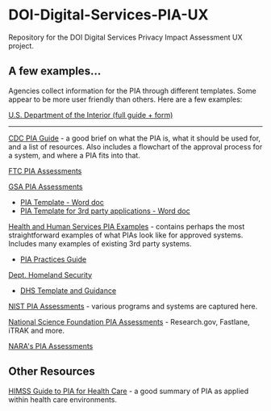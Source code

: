 # DOI-Digital-Services-PIA-UX
Repository for the DOI Digital Services Privacy Impact Assessment UX project.

## A few examples...
Agencies collect information for the PIA through different templates.  Some appear to be more user friendly than others.  Here are a few examples:

[U.S. Department of the Interior (full guide + form)](https://www.doi.gov/sites/doi.gov/files/migrated/ocio/information_assurance/privacy/upload/DOI-PIA-Guide-09-30-2014.pdf)

---

[CDC PIA Guide](http://www2.cdc.gov/cdcup/library/process_guides/doc/CDC_UP_Process_Guide_PIA.doc) - a good brief on what the PIA is, what it should be used for, and a list of resources.  Also includes a flowchart of the approval process for a system, and where a PIA fits into that.

[FTC PIA Assessments](https://www.ftc.gov/site-information/privacy-policy/privacy-impact-assessments)

[GSA PIA Assessments](http://www.gsa.gov/portal/content/102237)
- [PIA Template - Word doc](http://www.gsa.gov/portal/getMediaData?mediaId=117566)
- [PIA Template for 3rd party applications - Word doc](http://www.gsa.gov/portal/getMediaData?mediaId=117570)

[Health and Human Services PIA Examples](http://www.hhs.gov/pia/) - contains perhaps the most straightforward examples of what PIAs look like for approved systems.  Includes many examples of existing 3rd party systems.
- [PIA Practices Guide](https://www.hhs.gov/ocio/eplc/EPLC%20Archive%20Documents/19%20-%20Privacy%20Impact%20Assessment/eplc_privacy_impact_assessment_practices_guide.pdf)

[Dept. Homeland Security](https://www.dhs.gov/privacy-impact-assessments)
- [DHS Template and Guidance](https://www.dhs.gov/publication/privacy-impact-assessment-guidance)

[NIST PIA Assessments](https://www.nist.gov/nist-privacy-impact-assessments) - various programs and systems are captured here.

[National Science Foundation PIA Assessments](https://nsf.gov/policies/pia.jsp) - Research.gov, Fastlane, iTRAK and more.

[NARA's PIA Assessments](https://www.archives.gov/privacy/privacy-impact-assessments)

## Other Resources 

[HIMSS Guide to PIA for Health Care](https://www.himss.org/sites/himssorg/files/HIMSSorg/Content/files/D87_HIMSS_PIA_Guide_.pdf) - a good summary of PIA as applied within health care environments.




